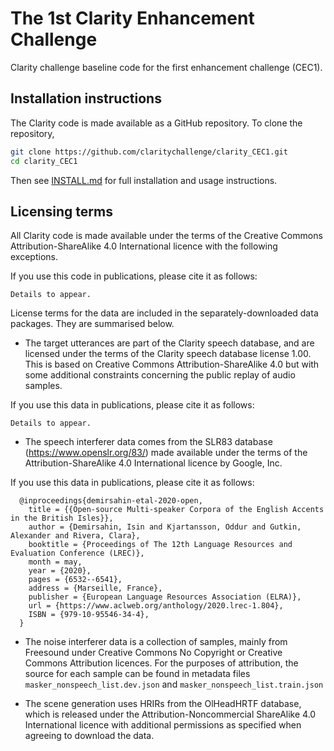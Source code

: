 # The 1st Clarity Enhancement Challenge

Clarity challenge baseline code for the first enhancement challenge (CEC1).

## Installation instructions

The Clarity code is made available as a GitHub repository. To clone the repository, 

```bash
git clone https://github.com/claritychallenge/clarity_CEC1.git
cd clarity_CEC1
```

Then see [INSTALL.md](INSTALL.md) for full installation and usage instructions.

## Licensing terms

All Clarity code is made available under the terms of the Creative Commons Attribution-ShareAlike 4.0 International licence with the following exceptions.

If you use this code in publications, please cite it as follows:

```
Details to appear. 
```

License terms for the data are included in the separately-downloaded data packages. They are summarised below.

- The target utterances are part of the Clarity speech database, and are licensed under the terms of the Clarity speech database license 1.00. This is based on Creative Commons Attribution-ShareAlike 4.0 but with some additional constraints concerning the public replay of audio samples. 

If you use this data in publications, please cite it as follows:

```
Details to appear. 
```

- The speech interferer data comes from the SLR83 database  (https://www.openslr.org/83/) made available under the terms of the  Attribution-ShareAlike 4.0 International licence by Google, Inc. 

If you use this data in publications, please cite it as follows:

```
  @inproceedings{demirsahin-etal-2020-open,
    title = {{Open-source Multi-speaker Corpora of the English Accents in the British Isles}},
    author = {Demirsahin, Isin and Kjartansson, Oddur and Gutkin, Alexander and Rivera, Clara},
    booktitle = {Proceedings of The 12th Language Resources and Evaluation Conference (LREC)},
    month = may,
    year = {2020},
    pages = {6532--6541},
    address = {Marseille, France},
    publisher = {European Language Resources Association (ELRA)},
    url = {https://www.aclweb.org/anthology/2020.lrec-1.804},
    ISBN = {979-10-95546-34-4},
  }
```

- The noise interferer data is a collection of samples, mainly from Freesound under Creative Commons No Copyright or Creative Commons Attribution licences. For the purposes of attribution, the source for each sample can be found in metadata files `masker_nonspeech_list.dev.json` and `masker_nonspeech_list.train.json`
  
- The scene generation uses HRIRs from the OlHeadHRTF database, which is released under the Attribution-Noncommercial ShareAlike 4.0 International licence with additional permissions as specified when agreeing to download the data.
